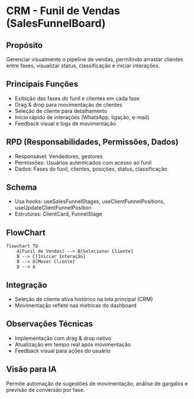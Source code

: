 # CRM - Funil de Vendas (SalesFunnelBoard)

## Propósito
Gerenciar visualmente o pipeline de vendas, permitindo arrastar clientes entre fases, visualizar status, classificação e iniciar interações.

## Principais Funções
- Exibição das fases do funil e clientes em cada fase
- Drag & drop para movimentação de clientes
- Seleção de cliente para detalhamento
- Início rápido de interações (WhatsApp, ligação, e-mail)
- Feedback visual e logs de movimentação

## RPD (Responsabilidades, Permissões, Dados)
- Responsável: Vendedores, gestores
- Permissões: Usuários autenticados com acesso ao funil
- Dados: Fases do funil, clientes, posições, status, classificação

## Schema
- Usa hooks: useSalesFunnelStages, useClientFunnelPositions, useUpdateClientFunnelPosition
- Estruturas: ClientCard, FunnelStage

## FlowChart
```mermaid
flowchart TD
    A[Funil de Vendas] --> B[Selecionar Cliente]
    B --> C[Iniciar Interação]
    B --> D[Mover Cliente]
    D --> A
```

## Integração
- Seleção de cliente ativa histórico na tela principal (CRM)
- Movimentação reflete nas métricas do dashboard

## Observações Técnicas
- Implementação com drag & drop nativo
- Atualização em tempo real após movimentação
- Feedback visual para ações do usuário

## Visão para IA
Permite automação de sugestões de movimentação, análise de gargalos e previsão de conversão por fase.